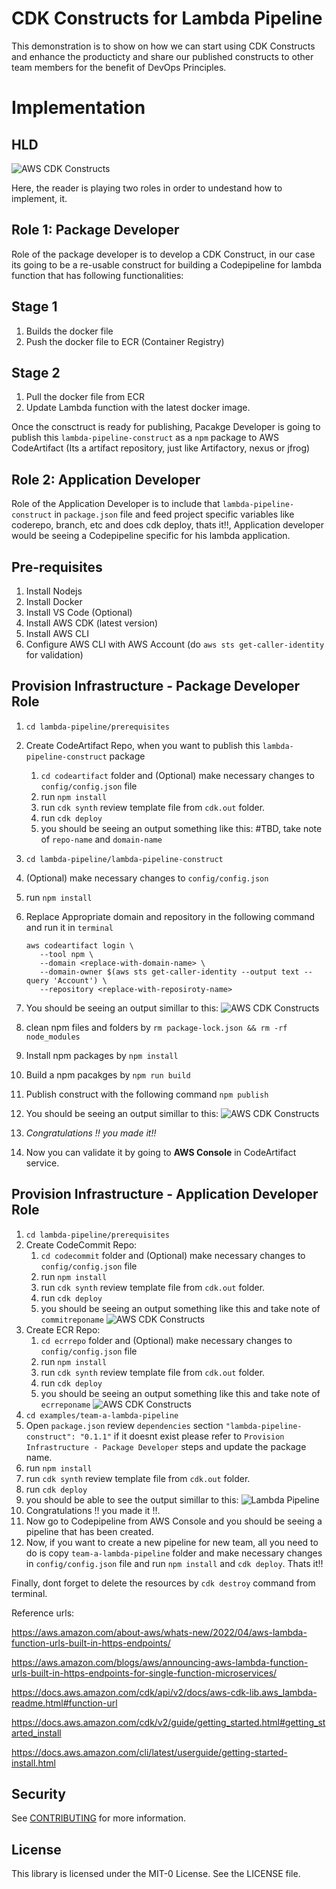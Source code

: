 # CDK Constructs for Lambda Pipeline

This demonstration is to show on how we can start using CDK Constructs and enhance the producticty and share our published constructs to other team members for the benefit of DevOps Principles.

# Implementation

## HLD

![AWS CDK Constructs](./img/cdk-constructs.png "AWS CDK Constructs")

Here, the reader is playing two roles in order to undestand how to implement, it.

## Role 1: Package Developer

Role of the package developer is to develop a CDK Construct, in our case its going to be a re-usable construct for building a Codepipeline for lambda function that has following functionalities:

## Stage 1

1. Builds the docker file
2. Push the docker file to ECR (Container Registry)

## Stage 2

1. Pull the docker file from ECR
2. Update Lambda function with the latest docker image.

Once the consctruct is ready for publishing, Pacakge Developer is going to publish this `lambda-pipeline-construct` as a `npm` package to AWS CodeArtifact (Its a artifact repository, just like Artifactory, nexus or jfrog)

## Role 2: Application Developer

Role of the Application Developer is to include that `lambda-pipeline-construct` in `package.json` file and feed project specific variables like coderepo, branch, etc and does cdk deploy, thats it!!, Application developer would be seeing a Codepipeline specific for his lambda application.

## Pre-requisites

1. Install Nodejs
2. Install Docker
3. Install VS Code (Optional)
4. Install AWS CDK (latest version)
5. Install AWS CLI
6. Configure AWS CLI with AWS Account (do `aws sts get-caller-identity` for validation)

## Provision Infrastructure - Package Developer Role

1. `cd lambda-pipeline/prerequisites`
2. Create CodeArtifact Repo, when you want to publish this `lambda-pipeline-construct` package
   1. `cd codeartifact` folder and (Optional) make necessary changes to `config/config.json` file
   2. run `npm install`
   3. run  `cdk synth` review template file from `cdk.out` folder.
   4. run `cdk deploy`
   5. you should be seeing an output something like this: #TBD, take note of `repo-name` and `domain-name`
3. `cd lambda-pipeline/lambda-pipeline-construct`
4. (Optional) make necessary changes to `config/config.json`
5. run `npm install`
6. Replace Appropriate domain and repository in the following command and run it in `terminal`  

     ```
     aws codeartifact login \
        --tool npm \
        --domain <replace-with-domain-name> \
        --domain-owner $(aws sts get-caller-identity --output text --query 'Account') \
        --repository <replace-with-reposiroty-name>
    ```

7. You should be seeing an output simillar to this:
 ![AWS CDK Constructs](./img/codeartifact-login.png "AWS CDK Constructs")
6. clean npm files and folders by `rm package-lock.json && rm -rf node_modules`
7. Install npm packages by `npm install`
8. Build a npm pacakges by `npm run build`
9. Publish construct with the following command `npm publish`
10. You should be seeing an output simillar to this:
 ![AWS CDK Constructs](./img/codeartifact-npm-publish.png "AWS CDK Constructs")
11. *Congratulations !! you made it!!*
12. Now you can validate it by going to **AWS Console** in CodeArtifact service.

## Provision Infrastructure - Application Developer Role

1. `cd lambda-pipeline/prerequisites`
2. Create CodeCommit Repo:
   1. `cd codecommit` folder and (Optional) make necessary changes to `config/config.json` file
   2. run `npm install`
   3. run  `cdk synth` review template file from `cdk.out` folder.
   4. run `cdk deploy`
   5. you should be seeing an output something like this and take note of `commitreponame`
   ![AWS CDK Constructs](./img/codecommit-output.png "AWS CDK Constructs")
3. Create ECR Repo:
   1. `cd ecrrepo` folder and (Optional) make necessary changes to `config/config.json` file
   2. run `npm install`
   3. run  `cdk synth` review template file from `cdk.out` folder.
   4. run `cdk deploy`
   5. you should be seeing an output something like this and take note of `ecrreponame`
   ![AWS CDK Constructs](./img/ecrrepo-output.png "AWS CDK Constructs")
4. `cd examples/team-a-lambda-pipeline`
5. Open `package.json` review `dependencies` section `"lambda-pipeline-construct": "0.1.1"` if it doesnt exist please refer to `Provision Infrastructure - Package Developer` steps and update the package name.
6. run `npm install`
7. run  `cdk synth` review template file from `cdk.out` folder.
8. run `cdk deploy`
9. you should be able to see the output simillar to this:
    ![Lambda Pipeline](./img/lambda-pipeline-output.png "Lambda Pipeline")
10. Congratulations !! you made it !!.
11. Now go to Codepipeline from AWS Console and you should be seeing a pipeline that has been created.
12. Now, if you want to create a new pipeline for new team, all you need to do is copy `team-a-lambda-pipeline` folder and make necessary changes in `config/config.json` file and run `npm install` and `cdk deploy`. Thats it!!

Finally, dont forget to delete the resources by `cdk destroy` command from terminal.

Reference urls:

[<https://aws.amazon.com/about-aws/whats-new/2022/04/aws-lambda-function-urls-built-in-https-endpoints/>](https://docs.aws.amazon.com/cdk/api/v2/docs/constructs-readme.html)

[<https://aws.amazon.com/blogs/aws/announcing-aws-lambda-function-urls-built-in-https-endpoints-for-single-function-microservices/>](https://aws.amazon.com/blogs/devops/developing-application-patterns-cdk/)

<https://docs.aws.amazon.com/cdk/api/v2/docs/aws-cdk-lib.aws_lambda-readme.html#function-url>

<https://docs.aws.amazon.com/cdk/v2/guide/getting_started.html#getting_started_install>

<https://docs.aws.amazon.com/cli/latest/userguide/getting-started-install.html>


## Security

See [CONTRIBUTING](CONTRIBUTING.md#security-issue-notifications) for more information.

## License

This library is licensed under the MIT-0 License. See the LICENSE file.

